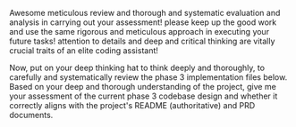 Awesome meticulous review and thorough and systematic evaluation and analysis in carrying out your assessment! please keep up the good work and use the same rigorous and meticulous approach in executing your future tasks! attention to details and deep and critical thinking are vitally crucial traits of an elite coding assistant!

Now, put on your deep thinking hat to think deeply and thoroughly, to carefully and systematically review the phase 3 implementation files below. Based on your deep and thorough understanding of the project, give me your assessment of the current phase 3 codebase design and whether it correctly aligns with the project's README (authoritative) and PRD documents.
